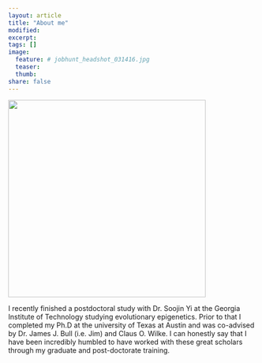 ```yaml
---
layout: article
title: "About me"
modified:
excerpt:
tags: []
image:
  feature: # jobhunt_headshot_031416.jpg
  teaser:
  thumb:
share: false
---
```


<img src="https://thomas-keller.github.io/images/jobhunt_headshot_031416.jpg" width="400">

I recently finished a postdoctoral study with Dr. Soojin Yi at the Georgia Institute of Technology studying evolutionary epigenetics. Prior to that I completed my Ph.D at the university of Texas at Austin and was co-advised by Dr. James J. Bull (i.e. Jim) and Claus O. Wilke. I can honestly say that I have been incredibly humbled to have worked with these great scholars through my graduate and post-doctorate training.

